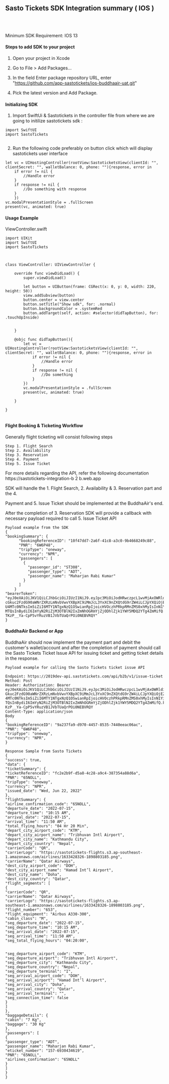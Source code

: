 
## Sasto Tickets SDK Integration summary ( IOS )

<br>
<br>

Minimum SDK Requirement: IOS 13


#### Steps to add SDK to your project

1. Open your project in Xcode

2. Go to File > Add Packages...

3. In the field Enter package repository URL, enter "https://github.com/app-sastotickets/ios-buddhaair-uat.git"

4. Pick the latest version and Add Package.

#### Initializing SDK

1. Import SwiftUi & Sastotickets in the controller file from where we are going to initilize sastotickets sdk :

```
import SwiftUI
import SastoTickets
        
```

2. Run the following code preferably on button click which will display sastotickets user interface

```
let vc = UIHostingController(rootView:SastoticketsView(clientId: "", clientSecret: "", walletBalance: 0, phone: ""){response, error in
    if error != nil {
        //Handle error
    }
    if response != nil {
        //Do something with response
    }
    })
vc.modalPresentationStyle = .fullScreen
present(vc, animated: true)

```


#### Usage Example
ViewController.swift

```
import UIKit
import SwiftUI
import SastoTickets



class ViewController: UIViewController {

    override func viewDidLoad() {
        super.viewDidLoad()
        
        let button = UIButton(frame: CGRect(x: 0, y: 0, width: 220, height: 50))
        view.addSubview(button)
        button.center = view.center
        button.setTitle("Show sdk", for: .normal)
        button.backgroundColor = .systemRed
        button.addTarget(self, action: #selector(didTapButton), for: .touchUpInside)
        
        
    }
    
    @objc func didTapButton(){
        let vc = UIHostingController(rootView:SastoticketsView(clientId: "", clientSecret: "", walletBalance: 0, phone: ""){response, error in
            if error != nil {
                //Handle error
            }
            if response != nil {
                //Do something
            }
        })
        vc.modalPresentationStyle = .fullScreen
        present(vc, animated: true)
        
    }

}
        
```

#### Flight Booking & Ticketing Workflow
Generally flight ticketing will consist following steps


```
Step 1. Flight Search
Step 2. Availability
Step 3. Reservation
Step 4. Payment
Step 5. Issue Ticket
```
For more details regarding the API, refer the following documentation
https://sastotickets-integration-b 2 b.web.app

SDK will handle the 1. Flight Search, 2. Availability & 3. Reservation part and the 4.

Payment and 5. Issue Ticket should be implemented at the BuddhaAir's end.

After the completion of 3. Reservation SDK will provide a callback with necessary payload required to
call 5. Issue Ticket API

```
Payload example from the SDK
{
"bookingSummary": {
      "bookingReferenceID": "10f47dd7-2a6f-41c8-a3c0-9b4668249c88",
      "PNR": "6W6P48",
      "tripType": "oneway",
      "currency": "NPR",
      "passengers": [
        {
          "passenger_id": "ST308",
          "passenger_type": "ADT",
          "passenger_name": "Maharjan Rabi Kumar"
        }
      ]
    }
"bearerToken": "eyJ0eXAiOiJKV1QiLCJhbGciOiJIUzI1NiJ9.eyJpc3MiOiJodHRwczpcL1wvMjAxOWRldi1h
cGkuc2FzdG90aWNrZXRzLmNvbVwvYXBpXC9iMmJcL3YxXC9nZXQtdG9rZW4iLCJpYXQiOjE2NT
U4MTc0NTksIm5iZiI6MTY1NTgxNzQ1OSwianRpIjoicHVOczhPRkpRMnZMS0xhMyIsInN1YiI
MTQsInBydiI6ImYyN2RiZjM3OTBlN2IxZmNhOGRmYjZjODhlZjk1YWY5MDQ2YTg4ZmMifQ.kXY
TKzP__Ya-CpP5vYRuzVB1JVbTUaQrPOi0NEBVRQY"
}
```
#### BuddhaAir Backend or App

BuddhaAir should now implement the payment part and debit the customer's wallet/account and after the completion of payment should call the Sasto Tickets Ticket Issue API for issuing ticket and getting
ticket details in the response.

```
Payload example for calling the Sasto Tickets ticket issue API

Endpoint: https://2019dev-api.sastotickets.com/api/b2b/v1/issue-ticket
Method: Post
Header: Authorization: Bearer
eyJ0eXAiOiJKV1QiLCJhbGciOiJIUzI1NiJ9.eyJpc3MiOiJodHRwczpcL1wvMjAxOWRldi1hc
Gkuc2FzdG90aWNrZXRzLmNvbVwvYXBpXC9iMmJcL3YxXC9nZXQtdG9rZW4iLCJpYXQiOjE2NTU
4MTc0NTksIm5iZiI6MTY1NTgxNzQ1OSwianRpIjoicHVOczhPRkpRMnZMS0xhMyIsInN1YiI6M
TQsInBydiI6ImYyN2RiZjM3OTBlN2IxZmNhOGRmYjZjODhlZjk1YWY5MDQ2YTg4ZmMifQ.kXYT
KzP__Ya-CpP5vYRuzVB1JVbTUaQrPOi0NEBVRQY
Content-Type: application/json
Body
{
"bookingReferenceID": "9a237fa9-d970-4457-8535-7440eeac06ac",
"PNR": "6W6P48",
"tripType": "oneway",
"currency": "NPR",
}

Response Sample from Sasto Tickets
{
"success": true,
"data": {
"ticketSummary": {
"ticketReferenceID": "fc2e2b9f-d5a8-4c28-a9c4-387354a88d6a",
"PNR": "65NOLL",
"tripType": "oneway",
"currency": "NPR",
"issued_date": "Wed, Jun 22, 2022"
},
"flightSummary": {
"airline_confirmation_code": "65NOLL",
"departure_date": "2022-07-15",
"departure_time": "10:15 AM",
"arrival_date": "2022-07-15",
"arrival_time": "11:50 AM",
"total_flying_hours": "04 Hr 20 Min",
"depart_city_airport_code": "KTM",
"depart_city_airport_name": "Tribhuvan Intl Airport",
"depart_city_name": "Kathmandu City",
"depart_city_country": "Nepal",
"carrierCode": "QR",
"carrierLogo": "https://sastotickets-flights.s3.ap-southeast-
1.amazonaws.com/airlines/1633428326-1898803185.png",
"carrierName": "Qatar Airways",
"dest_city_airport_code": "DOH",
"dest_city_airport_name": "Hamad Int’l Airport",
"dest_city_name": "Doha",
"dest_city_country": "Qatar",
"flight_segments": [
{
"carrierCode": "QR",
"carrierName": "Qatar Airways",
"carrierLogo": "https://sastotickets-flights.s3.ap-
southeast-1.amazonaws.com/airlines/1633428326-1898803185.png",
"flight_number": "653",
"flight_equipment": "Airbus A330-300",
"cabin_class": "M",
"seg_departure_date": "2022-07-15",
"seg_departure_time": "10:15 AM",
"seg_arrival_date": "2022-07-15",
"seg_arrival_time": "11:50 AM",
"seg_total_flying_hours": "04:20:00",


"seg_departure_airport_code": "KTM",
"seg_departure_airport": "Tribhuvan Intl Airport",
"seg_departure_city": "Kathmandu City",
"seg_departure_country": "Nepal",
"seg_departure_terminal": "I",
"seg_arrival_airport_code": "DOH",
"seg_arrival_airport": "Hamad Int’l Airport",
"seg_arrival_city": "Doha",
"seg_arrival_country": "Qatar",
"seg_arrival_terminal": "",
"seg_connection_time": false
}
]
},
"baggageDetails": {
"cabin": "7 Kg",
"baggage": "30 Kg"
},
"passengers": [
{
"passenger_type": "ADT",
"passenger_name": "Maharjan Rabi Kumar",
"eticket_number": "157-6930434619",
"PNR": "65NOLL",
"airlines_confirmation": "65NOLL"
}
]
}
}
